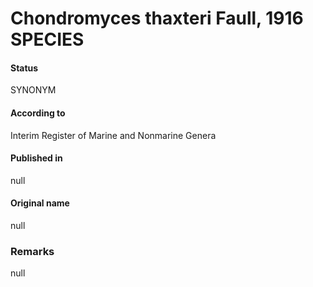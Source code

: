 # Chondromyces thaxteri Faull, 1916 SPECIES

#### Status
SYNONYM

#### According to
Interim Register of Marine and Nonmarine Genera

#### Published in
null

#### Original name
null

### Remarks
null
